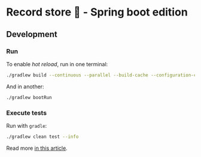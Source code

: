 # Record store 📀 - Spring boot edition

## Development

### Run

To enable _hot reload_, run in one terminal:

```bash
./gradlew build --continuous --parallel --build-cache --configuration-cache
```

And in another:

```bash
./gradlew bootRun
```

### Execute tests

Run with `gradle`:

```bash
./gradlew clean test --info
```

Read more [in this article](https://www.baeldung.com/spring-boot-testing).
